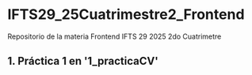 # IFTS29_25Cuatrimestre2_Frontend
Repositorio de la materia Frontend IFTS 29 2025 2do Cuatrimetre

## 1. Práctica 1 en '1_practicaCV'